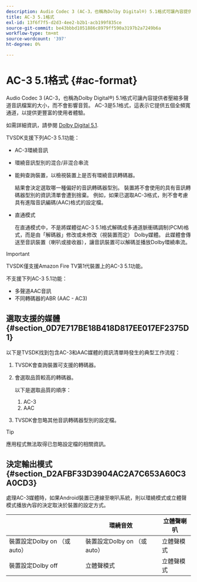 ```yaml
---
description: Audio Codec 3 (AC-3，也稱為Dolby Digital®) 5.1格式可讓內容提供者壓縮多聲道音訊檔案的大小，而不會影響音質。 AC-3是5.1格式，這表示它提供五個全頻寬通道，以提供更豐富的使用者體驗。
title: AC-3 5.1格式
exl-id: 13f6f7f5-d2d3-4ee2-b2b1-acb199f835ce
source-git-commit: be43bbbd1051886c8979ff590a3197b2a7249b6a
workflow-type: tm+mt
source-wordcount: '397'
ht-degree: 0%

---
```


# AC-3 5.1格式 {#ac-format}

Audio Codec 3 (AC-3，也稱為Dolby Digital®) 5.1格式可讓內容提供者壓縮多聲道音訊檔案的大小，而不會影響音質。 AC-3是5.1格式，這表示它提供五個全頻寬通道，以提供更豐富的使用者體驗。

如需詳細資訊，請參閱 [Dolby Digital 5.1](https://www.dolby.com/us/en/technologies/dolby-digital.html).

TVSDK支援下列AC-3 5.1功能：

* AC-3環繞音訊
* 環繞音訊型別的混合/非混合串流
* 能夠查詢裝置，以檢視裝置上是否有環繞音訊轉碼器。

   結果會決定選取哪一種偏好的音訊轉碼器型別。 裝置將不會使用的具有音訊轉碼器型別的資訊清單會遭到捨棄。 例如，如果已選取AC-3格式，則不會考慮具有進階音訊編碼(AAC)格式的設定檔。
* 直通模式

   在直通模式中，不是將媒體從AC-3 5.1格式解碼成多通道脈衝碼調制(PCM)格式，而是由「解碼器」修改或未修改（視裝置而定） Dolby媒體。 此媒體會傳送至音訊裝置（喇叭或接收器），讓音訊裝置可以解碼並播放Dolby環繞串流。

>[!IMPORTANT]
>
>TVSDK僅支援Amazon Fire TV第1代裝置上的AC-3 5.1功能。

不支援下列AC-3 5.1功能：

* 多聲道AAC音訊
* 不同轉碼器的ABR (AAC - AC3)

## 選取支援的媒體 {#section_0D7E717BE18B418D817EE017EF2375D1}

以下是TVSDK找到包含AC-3和AAC媒體的資訊清單時發生的典型工作流程：

1. TVSDK會查詢裝置可支援的轉碼器。
1. 會選取品質較高的轉碼器。

   以下是選取品質的順序：

   1. AC-3
   1. AAC

1. TVSDK會忽略其他音訊轉碼器型別的設定檔。

>[!TIP]
>
>應用程式無法取得已忽略設定檔的相關資訊。

## 決定輸出模式 {#section_D2AFBF33D3904AC2A7C653A60C3A0CD3}

處理AC-3媒體時，如果Android裝置已連線至喇叭系統，則以環繞模式或立體聲模式播放內容的決定取決於裝置的設定方式。

|  | **環繞音效** | **立體聲喇叭** |
|---|---|---|
| 裝置設定Dolby on （或auto） | 裝置設定Dolby on （或auto） | 立體聲模式 |
| 裝置設定Dolby off | 立體聲模式 | 立體聲模式 |
